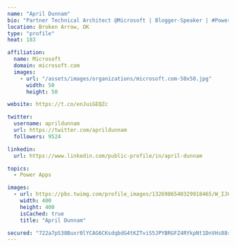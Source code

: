 ```yaml
---
name: "April Dunnam"
bio: "Partner Technical Architect @Microsoft | Blogger-Speaker | #PowerApps, #PowerAutomate, #Office365, #SharePoint | #WIT | #Karaoke Queen"
location: Broken Arrow, OK
type: "profile"
heat: 183

affiliation:
  name: Microsoft
  domain: microsoft.com
  images:
    - url: "/assets/images/organizations/microsoft.com-50x50.jpg"
      width: 50
      height: 50

website: https://t.co/enJuiGEQZc

twitter:
  username: aprildunnam
  url: https://twitter.com/aprildunnam
  followers: 9524

linkedin:
  url: https://www.linkedin.com/public-profile/in/april-dunnam

topics:
  - Power Apps

images:
  - url: https://pbs.twimg.com/profile_images/1326986540329918465/W_IJ6Ih2_400x400.jpg
    width: 400
    height: 400
    isCached: true
    title: "April Dunnam"

secured: "722a7pS38Buxr0lYCAG6CKsdqbdG4tKZTviS5JPYBRGFZ4RYkpNt1DnVHs88sNHs0NpgJ3hk0gcRpYoM7owgHexu+wj/Bku0WjCKx6oEFKbQgM48NrKDRF8PZbRgrO46fs282CINCZQhj3hqEbB8ZxfNidwUvxmzEzbVZV8mLXxXXk41cBRWfpQvDdKuRgd4QVRd54fr6O1S2sx1gESxWW/lfH2vJwEs+iNNHs6dX9RyXZkBoBkt04+rSmDPUmk51+CvdS0lLES8K8R0dzXUxlYupvluaxQfJlndrKbBcJAeeSJMkS9Kaeft30FSQtwFWA2YoN8zmIyc1RBQAbUp5NjMu2J2ruHKdhsxl0wNziUMzHVkI55F/AiOHLE01e/IUbi4fHIKT10YXy4e7XdZA3PPzCzSHY/gwMtf1a9kR0s=;18GltU3UOHwHPsw+PK4FdA=="
---
```


